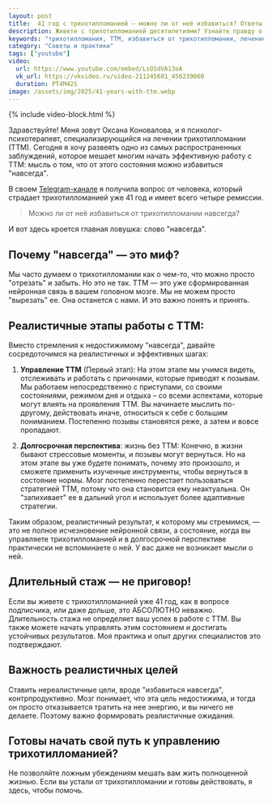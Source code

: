 ```yaml
---
layout: post
title:  41 год с трихотилломанией – можно ли от неё избавиться? Ответы на вопросы
description: Живете с трихотилломанией десятилетиями? Узнайте правду о "навсегда" в контексте ТТМ, реальных этапах терапии и как начать управлять этим состоянием, даже если вы страдаете 41 год.
keywords: "трихотилломания, ТТМ, избавиться от трихотилломании, лечение трихотилломании, нейронные связи, управление трихотилломанией, психотерапия трихотилломании, долгий стаж трихотилломании, реабилитация ТТМ, Оксана Коновалова психолог"
category: "Советы и практики"
tags: ["youtube"]
video:
  url: https://www.youtube.com/embed/LsOSdVA13oA
  vk_url: https://vkvideo.ru/video-211245681_456239060
  duration: PT4M42S
image: /assets/img/2025/41-years-with-ttm.webp
---
```


{% include video-block.html %}

Здравствуйте! Меня зовут Оксана Коновалова, и я психолог-психотерапевт, специализирующийся на лечении трихотилломании (ТТМ). 
Сегодня я хочу развеять одно из самых распространенных заблуждений, которое мешает многим начать эффективную работу с ТТМ: 
мысль о том, что от этого состояния можно избавиться "навсегда".

В своем <a href="https://t.me/ttm_help_ru" rel="nofollow" target="_blank">Telegram-канале</a> я получила вопрос от человека, который страдает трихотилломанией уже 41 год и имеет всего четыре ремиссии. 

> Можно ли от неё избавиться от трихотилломании навсегда?

И вот здесь кроется главная ловушка: слово "навсегда".

## Почему "навсегда" — это миф?

Мы часто думаем о трихотилломании как о чем-то, что можно просто "отрезать" и забыть. Но это не так. ТТМ — это уже 
сформированная нейронная связь в вашем головном мозге. Мы не можем просто "вырезать" ее. Она останется с нами. И это важно понять и принять.

## Реалистичные этапы работы с ТТМ:

Вместо стремления к недостижимому "навсегда", давайте сосредоточимся на реалистичных и эффективных шагах:

1. **Управление ТТМ** (Первый этап): На этом этапе мы учимся видеть, отслеживать и работать с причинами, которые приводят к позывам. 
Мы работаем непосредственно с приступами, со своими состояниями, режимом дня и отдыха – со всеми аспектами, которые могут 
влиять на проявления ТТМ. Вы начинаете мыслить по-другому, действовать иначе, относиться к себе с большим пониманием. 
Постепенно позывы становятся реже, а затем и вовсе пропадают.

2. **Долгосрочная перспектива**: жизнь без ТТМ: Конечно, в жизни бывают стрессовые моменты, и позывы могут вернуться. 
Но на этом этапе вы уже будете понимать, почему это произошло, и сможете применить изученные инструменты, чтобы вернуться 
в состояние нормы. Мозг постепенно перестает пользоваться стратегией ТТМ, потому что она становится ему неактуальна. 
Он "запихивает" ее в дальний угол и использует более адаптивные стратегии.

Таким образом, реалистичный результат, к которому мы стремимся, — это не полное исчезновение нейронной связи, а состояние, 
когда вы управляете трихотилломанией и в долгосрочной перспективе практически не вспоминаете о ней. У вас даже не возникает мысли о ней.

## Длительный стаж — не приговор!

Если вы живете с трихотилломанией уже 41 год, как в вопросе подписчика, или даже дольше, это АБСОЛЮТНО неважно. 
Длительность стажа не определяет ваш успех в работе с ТТМ. Вы также можете начать управлять этим состоянием и достигать 
устойчивых результатов. Моя практика и опыт других специалистов это подтверждают.

## Важность реалистичных целей

Ставить нереалистичные цели, вроде "избавиться навсегда", контрпродуктивно. Мозг понимает, что эта цель недостижима, 
и тогда он просто отказывается тратить на нее энергию, и вы ничего не делаете. Поэтому важно формировать реалистичные ожидания.

## Готовы начать свой путь к управлению трихотилломанией?

Не позволяйте ложным убеждениям мешать вам жить полноценной жизнью. Если вы устали от трихотилломании и готовы действовать, я здесь, чтобы помочь.